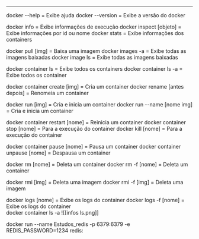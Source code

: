 
---

docker --help                          = Exibe ajuda 
docker --version                       = Exibe a versão do docker 

docker info                            = Exibe informações de execução 
docker inspect [objeto]                = Exibe informações por id ou nome 
docker stats                           = Exibe informações dos containers 

docker pull [img]                      = Baixa uma imagem 
docker images -a                       = Exibe todas as imagens baixadas 
docker image ls                        = Exibe todas as imagens baixadas 

docker container ls                    = Exibe todos os containers 
docker container ls -a                 = Exibe todos os container 

docker container create [img]          = Cria um container 
docker rename [antes depois]           = Renomeia um container 

docker run [img]                       = Cria e inicia um container 
docker run --name [nome  img]          = Cria e inicia um container

docker container restart [nome]        = Reinicia um container
docker container stop [nome]           = Para a execução do container 
docker kill [nome]                     = Para a execução do container 

docker container pause [nome]          = Pausa um container 
docker container unpause [nome]        = Despausa um container 

docker rm [nome]                       = Deleta um container 
docker rm -f [nome]                    = Deleta um container 

docker rmi [img]                       = Deleta uma imagem 
docker rmi -f [img]                    = Deleta uma imagem

docker logs [nome]                     = Exibe os logs do container 
docker logs -f [nome]                  = Exibe os logs do container                       
docker container ls -a
![[infos ls.png]]

docker run --name Estudos_redis -p 6379:6379 -e REDIS_PASSWORD=1234  redis: